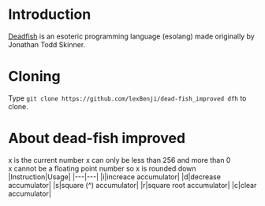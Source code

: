 # Introduction
[Deadfish](https://esolangs.org/wiki/Deadfish) is an esoteric programming language (esolang) made originally by Jonathan Todd Skinner.

# Cloning
Type `git clone https://github.com/lexBenji/dead-fish_improved dfh` to clone.

# About dead-fish improved
x is the current number
x can only be less than 256 and more than 0<br>
x cannot be a floating point number so x is rounded down
|Instruction|Usage|
|---|---|
|i|increace accumulator|
|d|decrease accumulator|
|s|square (^) accumulator|
|r|square root accumulator|
|c|clear accumulator|
